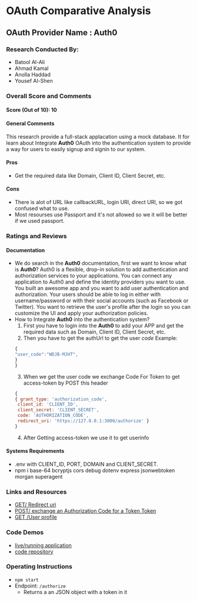 # OAuth Comparative Analysis
## OAuth Provider Name : Auth0
### Research Conducted By:
- Batool Al-Ali
- Ahmad Kamal
- Anolla Haddad
- Yousef Al-Shen
### Overall Score and Comments
#### Score (Out of 10): 10
#### General Comments
This research provide a full-stack applacation using a mock database. It for learn about  Integrate **Auth0** OAuth into the authentication system to provide a way for users to easily signup and signin to our system.
#### Pros
* Get the required data like Domain, Client ID, Client Secret, etc.
#### Cons
* There is alot of URL like callbackURL, login URI, direct URI, so we got confused what to use.
* Most resourses use Passport and it's not allowed so we it will be better if we used passport.
### Ratings and Reviews
#### Documentation
- We do search in the **Auth0** documentation, first we want to know what is **Auth0**?
  Auth0 is a flexible, drop-in solution to add authentication and authorization services to your applications.
  You can connect any application to Auth0 and define the identity providers you want to use.
  You built an awesome app and you want to add user authentication and authorization. Your users should be able to log in either with username/password or with their social accounts (such as Facebook or Twitter). You want to retrieve the user's profile after the login so you can customize the UI and apply your authorization policies.
- How to Integrate **Auth0** into the authentication system?
    1. First you have to login into the **Auth0** to add your APP and get the required data such as Domain, Client ID, Client Secret, etc.
    2. Then you have to get the authUrl to get the user *code* Example:
    ```javaScript
    {
  "user_code":"WDJB-MJHT",
  }
    }
    ```
    3.  When we get the user code we exchange Code For Token to get access-token by POST this header 
    ```javaScript
    {
    { grant_type: 'authorization_code',
     client_id: 'CLIENT_ID',
     client_secret: 'CLIENT_SECRET',
     code: 'AUTHORIZATION_CODE',
     redirect_uri: 'https://127.0.0.1:3000/authorize' }
    }
    ```
    4. After Getting access-token we use it to get userinfo
#### Systems Requirements 
- .env with CLIENT_ID, PORT, DOMAIN and CLIENT_SECRET.
- npm i base-64 bcryptjs cors debug dotenv express jsonwebtoken morgan superagent

### Links and Resources
* [GET/ Redirect uri](https://auth0.com/docs/universal-login)
* [POST/ exchange an Authorization Code for a Token Token](https://auth0.com/docs/api/authentication#authorization-code-flow45)
* [GET /User profile](https://auth0.com/docs/api/authentication#get-user-info)
### Code Demos
* [live/running application](https://auth0-401.herokuapp.com/)
* [code repository](https://github.com/401-advanced-javascript-Anolla/auth0/tree/yousef)
### Operating Instructions
* `npm start`
* Endpoint: `/authorize`
  * Returns a an JSON object with a token in it
